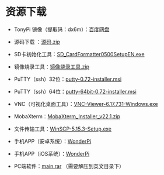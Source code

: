 # 资源下载

- TonyPi 镜像（提取码：dx6m）：[百度网盘](https://pan.baidu.com/s/1hXwcCgG-QPztweOWWWOVMA)

- 源码下载 ：[源码.zip](https://store.hiwonder.com.cn/docs/TonyPi/5/%E6%BA%90%E7%A0%81.zip)

- SD卡初始化工具：[SD_CardFormatter0500SetupEN.exe](https://store.hiwonder.com.cn/docs/common/SD_Card_initialize/SD_CardFormatter0500SetupEN.exe)

- 镜像烧录工具：[镜像烧录工具.zip](https://store.hiwonder.com.cn/docs/common/Mirror_burning_tool/%E9%95%9C%E5%83%8F%E7%83%A7%E5%BD%95%E5%B7%A5%E5%85%B7.zip)

- PuTTY（ssh）32位：[putty-0.72-installer.msi](https://store.hiwonder.com.cn/docs/common/Remote_connection_tool/PuTTY%28ssh%29/32/putty-0.72-installer.msi)

- PuTTY（ssh）64位：[putty-64bit-0.72-installer.msi](https://store.hiwonder.com.cn/docs/common/Remote_connection_tool/PuTTY%28ssh%29/64/putty-64bit-0.72-installer.msi)


- VNC（可视化桌面工具）：[VNC-Viewer-6.17.731-Windows.exe](https://store.hiwonder.com.cn/docs/common/Remote_connection_tool/VNC/VNC-Viewer-6.17.731-Windows.exe)


- MobaXterm：[MobaXterm_Installer_v22.1.zip](https://store.hiwonder.com.cn/docs/common/Remote_connection_tool/VNC/MobaXterm_Installer_v22.1.zip)

- 文件传输工具：[WinSCP-5.15.3-Setup.exe](https://store.hiwonder.com.cn/docs/common/File_transfer_tool/WinSCP-5.15.3-Setup.exe)

- 手机APP（安卓系统）：[WonderPi](https://play.google.com/store/apps/details?id=com.Wonder.Pi)

- 手机APP（iOS系统）：[WonderPi](https://apps.apple.com/cn/app/wonderpi/id1477946178)

- PC端软件：[main.rar](https://store.hiwonder.com.cn/docs/TonyPi/PC%E7%AB%AF%E8%BD%AF%E4%BB%B6/main.rar) （需要解压到英文目录下）
